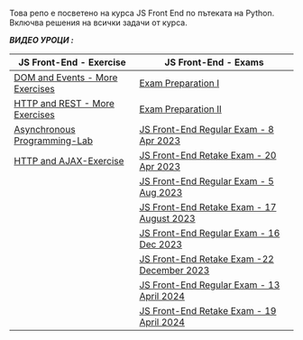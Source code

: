 Това репо е посветено на курса JS Front End по пътеката на Python. Включва решения на всички задачи от курса.


***ВИДЕО УРОЦИ :***


| JS Front-End - Exercise                                                                                                               | JS Front-End - Exams                                                                                                      | 
|---------------------------------------------------------------------------------------------------------------------------------------|---------------------------------------------------------------------------------------------------------------------------|
| [DOM and Events - More Exercises](https://www.youtube.com/watch?v=3Cp3RyO4TVo&list=PLtrqz5Y_ckiif53g9FnZgUvI1kT87-3HQ&ab_channel=AKA) | [Exam Preparation I](https://www.youtube.com/watch?v=_rK3-u-Y46s&list=PLtrqz5Y_ckih9HuHfYd-3oAdYPY-k0VLK&ab_channel=AKA)  |
| [HTTP and REST - More Exercises](https://www.youtube.com/watch?v=W7TL7DYKSy8&list=PLtrqz5Y_ckihnqRXFS9Z9WvRWSlu6xVQM&ab_channel=AKA)  | [Exam Preparation II](https://www.youtube.com/watch?v=OqBXxMmTU84&list=PLtrqz5Y_ckiilGvjcTEGMnFbhP0VJ3N7q&ab_channel=AKA) |
| [Asynchronous Programming-Lab](https://www.youtube.com/watch?v=TTdkDZb1zTg&list=PLtrqz5Y_ckihQ3VbSsPdu0-hDPRjzLNzX&index=1&ab_channel=AKA) | [JS Front-End Regular Exam - 8 Apr 2023](https://www.youtube.com/watch?v=wH_R4bh56JU&list=PLtrqz5Y_ckihgjOHPs4tXK-7f39Zp3bT-&index=2&ab_channel=AKA) |
| [HTTP and AJAX-Exercise](https://www.youtube.com/watch?v=DHEpU_BeXOs&list=PLtrqz5Y_ckijx70axQ8MUXXuypiQArSC_&index=1&ab_channel=AKA)  | [JS Front-End Retake Exam - 20 Apr 2023](https://www.youtube.com/watch?v=BnW7xCkM4Dc&list=PLtrqz5Y_ckiiJ6f4DPiCtF0FNDfSvdVIj&index=1&t=22s&ab_channel=AKA) |
|   | [JS Front-End Regular Exam - 5 Aug 2023](https://www.youtube.com/watch?v=JdIZWylcJjc&list=PLtrqz5Y_ckihn8iFfeMRK40malGhXrAhN&ab_channel=AKA) |
|   | [JS Front-End Retake Exam - 17 August 2023](https://www.youtube.com/watch?v=bLtcXWeceyo&list=PLtrqz5Y_ckig2OW0smIzAt3HciuEdPHJ6&ab_channel=AKA) |
|   | [JS Front-End Regular Exam - 16 Dec 2023](https://www.youtube.com/watch?v=2XFbzdsvxDg&list=PLtrqz5Y_ckijUyC0Wpc5nlMe913K_WaiJ&ab_channel=AKA) |
|   | [JS Front-End Retake Exam -22 December 2023](https://www.youtube.com/watch?v=-OB4dkp6xLg&list=PLtrqz5Y_ckigkhYU8AjfPedACkra4DGhd&ab_channel=AKA) |
|   | [JS Front-End Regular Exam - 13 April 2024](https://www.youtube.com/watch?v=jOdV_0IcxWA&list=PLtrqz5Y_ckigVhN21tK86kbu-IS7rLMMq&index=1&ab_channel=AKA) |
|   | [JS Front-End Retake Exam - 19 April 2024](https://www.youtube.com/watch?v=Q3B1_OOE98w&list=PLV0e0d_ZUColpDOqDbg88mMOhu6Uyhz_a&index=2&ab_channel=iCodeExample) |
